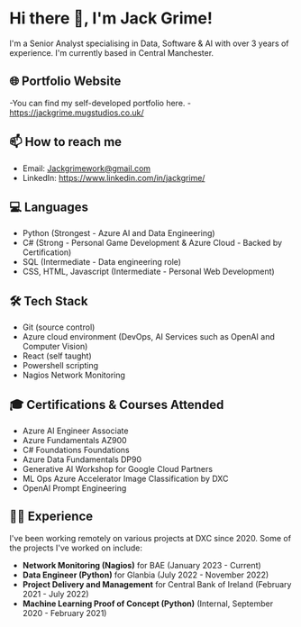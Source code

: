 # Hi there 👋, I'm Jack Grime!

I'm a Senior Analyst specialising in Data, Software & AI with over 3 years of experience. I'm currently based in Central Manchester.

## 🌐 Portfolio Website
-You can find my self-developed portfolio here.
-https://jackgrime.mugstudios.co.uk/

## 📫 How to reach me
- Email: Jackgrimework@gmail.com
- LinkedIn: https://www.linkedin.com/in/jackgrime/
## 💻 Languages
- Python (Strongest - Azure AI and Data Engineering)
- C# (Strong - Personal Game Development & Azure Cloud - Backed by Certification)
- SQL (Intermediate - Data engineering role)
- CSS, HTML, Javascript (Intermediate - Personal Web Development)

## 🛠️ Tech Stack
- Git (source control)
- Azure cloud environment (DevOps, AI Services such as OpenAI and Computer Vision)
- React (self taught)
- Powershell scripting
- Nagios Network Monitoring

## 🎓 Certifications & Courses Attended
- Azure AI Engineer Associate
- Azure Fundamentals AZ900
- C# Foundations Foundations 
- Azure Data Fundamentals DP90
- Generative AI Workshop for Google Cloud Partners
- ML Ops Azure Accelerator Image Classification by DXC
- OpenAI Prompt Engineering

## 👨‍💼 Experience
I've been working remotely on various projects at DXC since 2020. Some of the projects I've worked on include:

- **Network Monitoring (Nagios)** for BAE (January 2023 - Current)
- **Data Engineer (Python)** for Glanbia (July 2022 - November 2022)
- **Project Delivery and Management** for Central Bank of Ireland (February 2021 - July 2022)
- **Machine Learning Proof of Concept (Python)** (Internal, September 2020 - February 2021)
